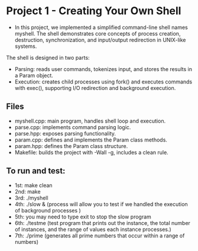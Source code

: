 # Project 1 - Creating Your Own Shell

- In this project, we implemented a simplified command-line shell names myshell. The shell demonstrates core concepts of process creation, destruction, synchronization, and input/output redirection in UNIX-like systems.

The shell is designed in two parts:
- Parsing: reads user commands, tokenizes input, and stores the results in a Param object.
- Execution: creates child processes using fork() and executes commands with exec(), supporting I/O redirection and background execution.

## Files
- myshell.cpp: main program, handles shell loop and execution.
- parse.cpp: implements command parsing logic.
- parse.hpp: exposes parsing functionality.
- param.cpp: defines and implements the Param class methods.
- param.hpp: defines the Param class structure.
- Makefile: builds the project with -Wall -g, includes a clean rule.


## To run and test:
-  1st: make clean
-  2nd: make
-  3rd: ./myshell
-  4th: ./slow &  (process will allow you to test if we handled the execution of background processes )
-  5th: you may need to type exit to stop the slow program
-  6th: ./testme <totalNumInstance> <index> <values>   (test program that prints out the instance, the total number of instances, and the range of values each instance processes.)
-  7th: ./prime <totalNumInstances> <index> <upperValue>   (generates all prime numbers that occur within a range of numbers)



